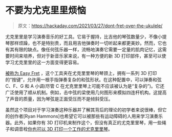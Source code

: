 # 不要为尤克里里烦恼

> 原文：<https://hackaday.com/2021/03/27/dont-fret-over-the-ukulele/>

尤克里里是学习演奏音乐的好工具。它易于握持，比吉他的琴弦数量少，不像小提琴那样烦躁，也不是特别贵，而且用吉他弹奏时一切听起来都更美妙。然而，它也有其有限的缺点。像任何弦乐器一样，流畅地演奏它需要一定量的肌肉记忆，这需要时间来培养，但对于新音乐家来说，有一种方便的新 3D 打印部件，甚至可以使学习尤克里里的这一方面变得更容易。

[被称为 Easy Fret](https://www.thingiverse.com/thing:4774085) ，这个工具夹在尤克里里琴的琴颈上，拥有一系列 3D 打印的“按键”，允许用一根手指弹奏复杂的和弦形状。在这种配置中，可以弹奏和弦 C、F、G 和 A 小调(尽管 C 在尤克里里琴上可能不应该被认为是“复杂的”)。它还广泛使用了顺从机制。例如，击中弦的梁使用几何图形来模拟四连杆机构。这提高了声音的质量，因为琴弦是正面受压而不是倾斜受压。

虽然这个项目对于学习演奏这种乐器并了解其背后的理论的初学者来说很棒，但它的创作者[Ryan Hammons]也希望它可以被那些有运动障碍的人用来学习演奏乐器。此外，如果你有 3D 打印机来制作这个，但没有真正的尤克里里琴，用一些绳子和调音栓[你也可以 3D 打印一个工作的尤克里里琴](https://hackaday.com/2013/12/11/the-3d-printed-ukulele/)。